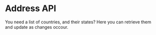 # Address API 
You need a list of countries, and their states?
Here you can retrieve them and update as changes occour.
